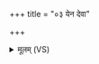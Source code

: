 +++
title = "०३ येन देवा"

+++
<details><summary>मूलम् (VS)</summary>

येन॑ देवा॒ असु॑राणा॒मोजां॒स्यवृ॑णीध्वम्। तेना॑ नः॒ शर्म॑ यच्छत ॥
</details>
